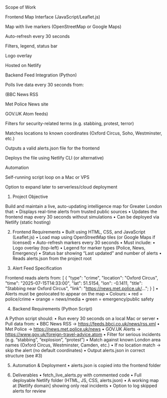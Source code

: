 Scope of Work

Frontend Map Interface (JavaScript/Leaflet.js)

Map with live markers (OpenStreetMap or Google Maps)

Auto-refresh every 30 seconds

Filters, legend, status bar

Logo overlay

Hosted on Netlify

Backend Feed Integration (Python)

Polls live data every 30 seconds from:

(BBC News RSS

Met Police News site

GOV.UK Atom feeds)

Filters for security-related terms (e.g. stabbing, protest, terror)

Matches locations to known coordinates (Oxford Circus, Soho, Westminster, etc.)

Outputs a valid alerts.json file for the frontend

Deploys the file using Netlify CLI (or alternative)

Automation

Self-running script loop on a Mac or VPS

Option to expand later to serverless/cloud deployment



1. Project Objective

Build and maintain a live, auto-updating intelligence map for Greater London that:
• Displays real-time alerts from trusted public sources
• Updates the frontend map every 30 seconds without simulations
• Can be deployed via Netlify (static hosting)

2. Frontend Requirements
• Built using HTML, CSS, and JavaScript (Leaflet.js)
• Load map using OpenStreetMap tiles (or Google Maps if licensed)
• Auto-refresh markers every 30 seconds
• Must include:
• Logo overlay (top-left)
• Legend for marker types (Police, News, Emergency)
• Status bar showing “Last updated” and number of alerts
• Reads alerts.json from the project root

3. Alert Feed Specification

Frontend reads alerts from:
[
{
"type": "crime",
"location": "Oxford Circus",
"time": "2025-07-15T14:33:00",
"lat": 51.5154,
"lon": -0.1411,
"title": "Stabbing near Oxford Circus",
"link": "https://news.met.police.uk/...";
}
]
• Alerts must be geolocated to appear on the map
• Colours:
• red = police/crime
• orange = news/media
• green = emergency/public safety


4. Backend Requirements (Python Script)

A Python script should:
• Run every 30 seconds on a local Mac or server
• Pull data from:
• BBC News RSS → https://feeds.bbci.co.uk/news/rss.xml
• Met Police → https://news.met.police.uk/news
• GOV.UK Alerts → https://www.gov.uk/foreign-travel-advice.atom
• Filter for serious incidents (e.g. “stabbing”, “explosion”, “protest”)
• Match against known London area names (Oxford Circus, Westminster, Camden, etc.)
• If no location match → skip the alert (no default coordinates)
• Output alerts.json in correct structure (see #3)

5. Automation & Deployment
• alerts.json is copied into the frontend folder


6. Deliverables
• fetch_live_alerts.py with commented code
• Full deployable Netlify folder (HTML, JS, CSS, alerts.json)
• A working map at [Netlify domain] showing only real incidents
• Option to log skipped alerts for review
